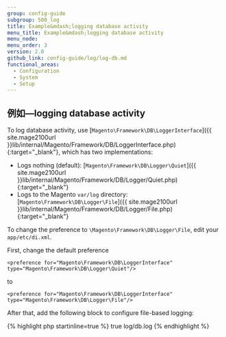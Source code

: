 ```yaml
---
group: config-guide
subgroup: 500_log
title: Example&mdash;logging database activity
menu_title: Example&mdash;logging database activity
menu_node:
menu_order: 3
version: 2.0
github_link: config-guide/log/log-db.md
functional_areas:
  - Configuration
  - System
  - Setup
---
```



## 例如&mdash;logging database activity
To log database activity, use [`Magento\Framework\DB\LoggerInterface`]({{ site.mage2100url }}lib/internal/Magento/Framework/DB/LoggerInterface.php){:target="_blank"}, which has two implementations:

*	Logs nothing (default): [`Magento\Framework\DB\Logger\Quiet`]({{ site.mage2100url }}lib/internal/Magento/Framework/DB/Logger/Quiet.php){:target="_blank"}
*	Logs to the Magento `var/log` directory: [`Magento\Framework\DB\Logger\File`]({{ site.mage2100url }}lib/internal/Magento/Framework/DB/Logger/File.php){:target="_blank"}

To change the preference to `\Magento\Framework\DB\Logger\File`, edit your `app/etc/di.xml`.

First, change the default preference

    <preference for="Magento\Framework\DB\LoggerInterface" type="Magento\Framework\DB\Logger\Quiet"/>

to

	<preference for="Magento\Framework\DB\LoggerInterface" type="Magento\Framework\DB\Logger\File"/>

After that, add the following block to configure file-based logging:

{% highlight php startinline=true %}
<type name="Magento\Framework\DB\Logger\File">
    <arguments>
        <argument name="logAllQueries" xsi:type="boolean">true</argument>
        <argument name="debugFile" xsi:type="string">log/db.log</argument>
    </arguments>
</type>
{% endhighlight %}
